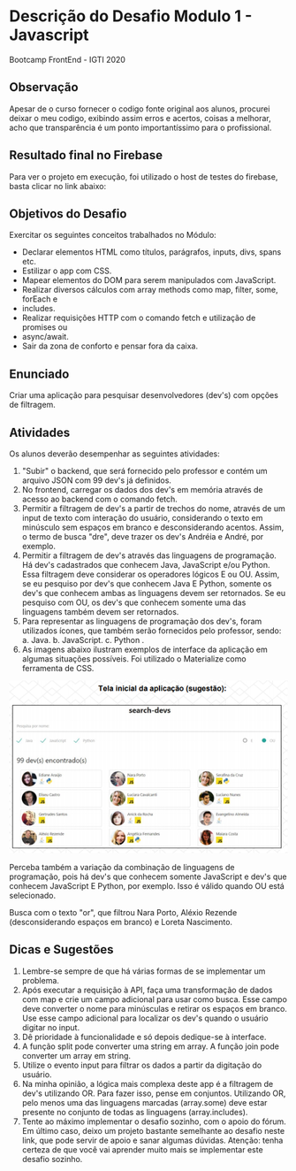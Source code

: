 # Descrição do Desafio Modulo 1 - Javascript

Bootcamp FrontEnd - IGTI 2020

## Observação

Apesar de o curso fornecer o codigo fonte original aos alunos, procurei deixar o meu codigo, exibindo assim erros e acertos, coisas a melhorar, acho que transparência é um ponto importantíssimo para o profissional.

## Resultado final no Firebase

Para ver o projeto em execução, foi utilizado o host de testes do firebase, basta clicar no link abaixo:

## Objetivos do Desafio

Exercitar os seguintes conceitos trabalhados no Módulo:

- Declarar elementos HTML como títulos, parágrafos, inputs, divs, spans etc.
- Estilizar o app com CSS.
- Mapear elementos do DOM para serem manipulados com JavaScript.
- Realizar diversos cálculos com array methods como map, filter, some, forEach e
- includes.
- Realizar requisições HTTP com o comando fetch e utilização de promises ou
- async/await.
- Sair da zona de conforto e pensar fora da caixa.

## Enunciado

Criar uma aplicação para pesquisar desenvolvedores (dev's) com opções de filtragem.

## Atividades

Os alunos deverão desempenhar as seguintes atividades:

1. "Subir" o backend, que será fornecido pelo professor e contém um arquivo JSON
   com 99 dev's já definidos.
2. No frontend, carregar os dados dos dev's em memória através de acesso ao backend
   com o comando fetch.
3. Permitir a filtragem de dev's a partir de trechos do nome, através de um input de
   texto com interação do usuário, considerando o texto em minúsculo sem espaços
   em branco e desconsiderando acentos. Assim, o termo de busca "dre", deve trazer
   os dev's Andréia e André, por exemplo.
4. Permitir a filtragem de dev's através das linguagens de programação. Há dev's
   cadastrados que conhecem Java, JavaScript e/ou Python. Essa filtragem deve
   considerar os operadores lógicos E ou OU. Assim, se eu pesquiso por dev's que
   conhecem Java E Python, somente os dev's que conhecem ambas as linguagens
   devem ser retornados. Se eu pesquiso com OU, os dev's que conhecem somente
   uma das linguagens também devem ser retornados.
5. Para representar as linguagens de programação dos dev's, foram utilizados ícones,
   que também serão fornecidos pelo professor, sendo:
   a. Java.
   b. JavaScript.
   c. Python .
6. As imagens abaixo ilustram exemplos de interface da aplicação em algumas
   situações possíveis. Foi utilizado o Materialize como ferramenta de CSS.

![alt text](https://github.com/FabianaTavares/Modulo1-Javascript-Desafio/blob/master/frontend/img/img_desafio_sugestao.PNG)

Perceba também a variação da combinação de linguagens de programação, pois
há dev's que conhecem somente JavaScript e dev's que conhecem JavaScript E Python,
por exemplo. Isso é válido quando OU está selecionado.

Busca com o texto "or", que filtrou Nara Porto, Aléxio Rezende (desconsiderando espaços em branco) e Loreta Nascimento.

## Dicas e Sugestões

1. Lembre-se sempre de que há várias formas de se implementar um problema.
2. Após executar a requisição à API, faça uma transformação de dados com map e crie
   um campo adicional para usar como busca. Esse campo deve converter o nome
   para minúsculas e retirar os espaços em branco. Use esse campo adicional para
   localizar os dev's quando o usuário digitar no input.
3. Dê prioridade à funcionalidade e só depois dedique-se à interface.
4. A função split pode converter uma string em array. A função join pode converter
   um array em string.
5. Utilize o evento input para filtrar os dados a partir da digitação do usuário.
6. Na minha opinião, a lógica mais complexa deste app é a filtragem de dev's utilizando
   OR. Para fazer isso, pense em conjuntos. Utilizando OR, pelo menos uma das
   linguagens marcadas (array.some) deve estar presente no conjunto de todas as
   linguagens (array.includes).
7. Tente ao máximo implementar o desafio sozinho, com o apoio do fórum. Em último
   caso, deixo um projeto bastante semelhante ao desafio neste link, que pode servir
   de apoio e sanar algumas dúvidas. Atenção: tenha certeza de que você vai
   aprender muito mais se implementar este desafio sozinho.
